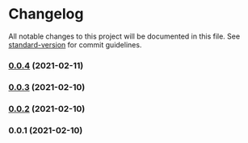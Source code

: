 # Changelog

All notable changes to this project will be documented in this file. See [standard-version](https://github.com/conventional-changelog/standard-version) for commit guidelines.

### [0.0.4](https://github.com/opencdk8s/cdk8s-redis-sts/compare/v0.0.3...v0.0.4) (2021-02-11)

### [0.0.3](https://github.com/Hunter-Thompson/cdk8s-redis-sts/compare/v0.0.2...v0.0.3) (2021-02-10)

### [0.0.2](https://github.com/Hunter-Thompson/cdk8s-redis-sts/compare/v0.0.1...v0.0.2) (2021-02-10)

### 0.0.1 (2021-02-10)
